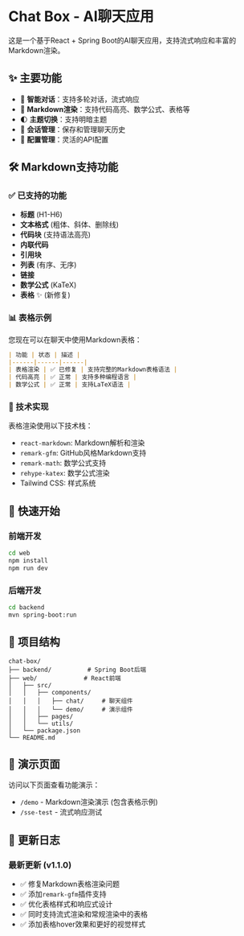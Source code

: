 # Chat Box - AI聊天应用

这是一个基于React + Spring Boot的AI聊天应用，支持流式响应和丰富的Markdown渲染。

## ✨ 主要功能

- 🤖 **智能对话**：支持多轮对话，流式响应
- 📝 **Markdown渲染**：支持代码高亮、数学公式、表格等
- 🌓 **主题切换**：支持明暗主题
- 💾 **会话管理**：保存和管理聊天历史
- 🔧 **配置管理**：灵活的API配置

## 🛠️ Markdown支持功能

### ✅ 已支持的功能

- **标题** (H1-H6)
- **文本格式** (粗体、斜体、删除线)
- **代码块** (支持语法高亮)
- **内联代码**
- **引用块**
- **列表** (有序、无序)
- **链接**
- **数学公式** (KaTeX)
- **表格** ✨ (新修复)

### 📊 表格示例

您现在可以在聊天中使用Markdown表格：

```markdown
| 功能 | 状态 | 描述 |
|------|------|------|
| 表格渲染 | ✅ 已修复 | 支持完整的Markdown表格语法 |
| 代码高亮 | ✅ 正常 | 支持多种编程语言 |
| 数学公式 | ✅ 正常 | 支持LaTeX语法 |
```

### 🔧 技术实现

表格渲染使用以下技术栈：
- `react-markdown`: Markdown解析和渲染
- `remark-gfm`: GitHub风格Markdown支持
- `remark-math`: 数学公式支持
- `rehype-katex`: 数学公式渲染
- Tailwind CSS: 样式系统

## 🚀 快速开始

### 前端开发

```bash
cd web
npm install
npm run dev
```

### 后端开发

```bash
cd backend
mvn spring-boot:run
```

## 📁 项目结构

```
chat-box/
├── backend/          # Spring Boot后端
├── web/             # React前端
│   ├── src/
│   │   ├── components/
│   │   │   ├── chat/     # 聊天组件
│   │   │   └── demo/     # 演示组件
│   │   ├── pages/
│   │   └── utils/
│   └── package.json
└── README.md
```

## 🎯 演示页面

访问以下页面查看功能演示：
- `/demo` - Markdown渲染演示 (包含表格示例)
- `/sse-test` - 流式响应测试

## 📝 更新日志

### 最新更新 (v1.1.0)
- ✅ 修复Markdown表格渲染问题
- ✅ 添加`remark-gfm`插件支持
- ✅ 优化表格样式和响应式设计
- ✅ 同时支持流式渲染和常规渲染中的表格
- ✅ 添加表格hover效果和更好的视觉样式
